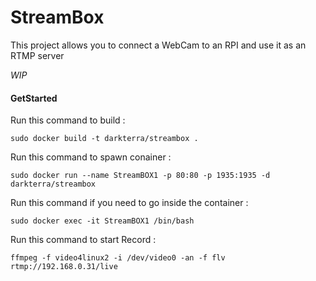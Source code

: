 # StreamBox

This project allows you to connect a WebCam to an RPI and use it as an RTMP server

_WIP_

#### GetStarted

Run this command to build :

`sudo docker build -t darkterra/streambox .`

Run this command to spawn conainer :

`sudo docker run --name StreamBOX1 -p 80:80 -p 1935:1935 -d darkterra/streambox`

Run this command if you need to go inside the container :

`sudo docker exec -it StreamBOX1 /bin/bash`

Run this command to start Record :

`ffmpeg -f video4linux2 -i /dev/video0 -an -f flv rtmp://192.168.0.31/live`
